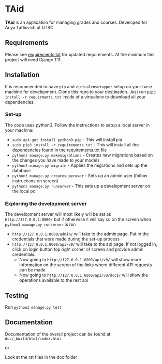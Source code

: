 # TAid

**TAid** is an application for managing grades and courses.
Developed for Anya Tafliovich at UTSC.


## Requirements

Please see [requirements.txt](requirements.txt) for updated requirements.
At the minimum this project will need Django 1.11.


## Installation

It is recommended to have `pip` and `virtualenvwrapper` setup on your base machine for development.
Clone this repo to your destination.
Just run `pip3 install -r requirments.txt` inside of a virtualenv to download all your dependencies.

### Set-up
The code uses python3. Follow the instructions to setup a local server in your machine:
* `sudo apt-get install python3-pip` - This will install pip
* `sudo pip3 install -r requirements.txt` - This will install all the dependencies found in the requirements.txt file
* `python3 manage.py makemigrations` - Creates new migrations based on the changes you have made to your models
* `python3 manage.py migrate` - Applies the migrations and sets up the database
* `python3 manage.py createsuperuser` - Sets up an admin user (follow instructions on screen)
* `python3 manage.py runserver` - This sets up a development server on the local pc

### Exploring the development server
The development server will most likely will be set as `http://127.0.0.1:8000/` but if otherwise it will say so on the screen when `python3 manage.py runserver` is run
* `http://127.0.0.1:8000/admin/` will take to the admin page. Put in the credentials that were made during the set-up process
* `http://127.0.0.1:8000/api/v0/` will take to the api page. If not logged in, click on login button top right corner of screen and provide admin credentials.
  * Now going to `http://127.0.0.1:8000/api/v0/` will show more information on the screen of the links where different API requests can be made
  * Now going to `http://127.0.0.1:8000/api/v0/docs/` will show the operations available to the rest api

## Testing
Run `python3 manage.py test`

## Documentation
Documentation of the overall project can be found at:
`doc/_build/html/index.html`

or

Look at the rst files in the doc folder
